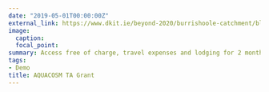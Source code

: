 ```yaml
---
date: "2019-05-01T00:00:00Z"
external_link: https://www.dkit.ie/beyond-2020/burrishoole-catchment/blog/aquacosm-international-collaborations-strengthen-irish-projects
image:
  caption: 
  focal_point: 
summary: Access free of charge, travel expenses and lodging for 2 months in Middle East Technical University to participate in a mesocosm experiment with an individual research project to carry out entitled "AlloEcoMetry" `external_link`.
tags:
- Demo
title: AQUACOSM TA Grant
---
```

